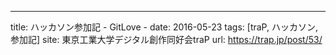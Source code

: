 ---
title: ハッカソン参加記 - GitLove -
date: 2016-05-23
tags: [traP, ハッカソン, 参加記]
site: 東京工業大学デジタル創作同好会traP
url: https://trap.jp/post/53/
